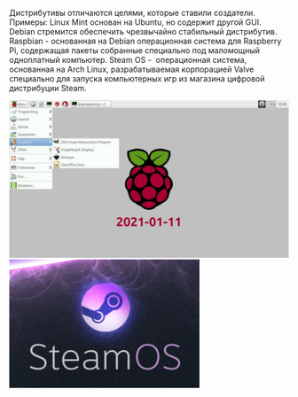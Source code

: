 Дистрибутивы отличаются целями, которые ставили создатели. Примеры: Linux Mint основан на Ubuntu, но содержит другой GUI. Debian стремится обеспечить чрезвычайно стабильный дистрибутив. Raspbian - основанная на Debian операционная система для Raspberry Pi, содержащая пакеты собранные специально под маломощный одноплатный компьютер. Steam OS -  операционная система, основанная на Arch Linux, разрабатываемая корпорацией Valve специально для запуска компьютерных игр из магазина цифровой дистрибуции Steam.


![image.png](../images/tsieli-i-zadachi-distributivov_1.png)
![image.png](../images/tsieli-i-zadachi-distributivov_2.png)
